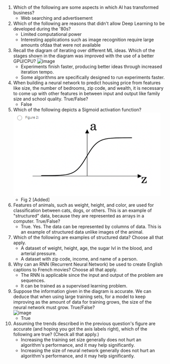 1. Which of the following are some aspects in which AI has transformed business?
   - Web searching and advertisement
2. Which of the following are reasons that didn't allow Deep Learning to be developed during the '80s?
   - Limited computational power
   - Interesting applications such as image recognition require large amounts ofdaa that were not available
3. Recall the diagram of iterating over different ML ideas. Which of the stages shown in the diagram was improved with the use of a better GPU/CPU?
   ![image](https://github.com/zuzux3/Deep-Learning-Coursera/assets/68703753/34a18ef8-81cb-49a8-a4b5-05798e804c9c)
   - Experiments finish faster, producing better ideas through increased iteration tempo.
   - Some algorithms are specifically designed to run experiments faster.
4. When building a neural network to predict housing price from features like size, the number of bedrooms, zip code, and wealth, it is necessary to come up with other features in between input and output like family size and school quality. True/False?
   - False
5. Which of the following depicts a Sigmoid activation function?
   ![image](Neural%20Networks%20and%20Deep%20Learning/%20Week%201/Figure%202.png)
   - Fig 2 [Added]
6. Features of animals, such as weight, height, and color, are used for classification between cats, dogs, or others. This is an example of "structured" data, because they are represented as arrays in a computer. True/False?
   - True. Yes. The data can be represented by columns of data. This is an example of structured data unlike images of the animal.
7. Which of the following are examples of structured data? Choose all that apply.
   - A dataset of weight, height, age, the sugar lvl in the blood, and arterial pressure.
   - A dataset with zip code, income, and name of a person.
8. Why can an RNN (Recurrent Neural Network) be used to create English captions to French movies? Choose all that apply.
    - The RNN is applicable since the input and output of the problem are sequences.
    - It can be trained as a supervised learning problem.
9. Suppose the information given in the diagram is accurate. We can deduce that when using large training sets, for a model to keep improving as the amount of data for training grows, the size of the neural network must grow. True/False?\
    ![image](https://d3c33hcgiwev3.cloudfront.net/imageAssetProxy.v1/5cc3ae22-ff00-46cc-951e-84abc761982aimage3.png?expiry=1715644800000&hmac=uNaoa3yFEwp8mVUqUY4fk0jFv-cNPwiidQCus1YnCDg)
    - True
10. Assuming the trends described in the previous question's figure are accurate (and hoping you got the axis labels right), which of the following are true? (Check all that apply.)
    - Increasing the training set size generally does not hurt an algorithm's performance, and it may help significantly.
    - Increasing the size of neural network generally does not hurt an algorithm's performance, and it may help significantly.
